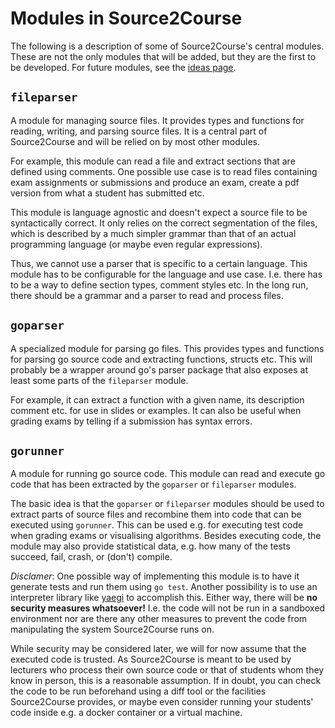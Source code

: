 # Modules in Source2Course

The following is a description of some of Source2Course's central modules.
These are not the only modules that will be added, but they are the first
to be developed. For future modules, see the [ideas page](ideas.md).

## `fileparser`

A module for managing source files.
It provides types and functions for reading, writing, and parsing source files.
It is a central part of Source2Course and will be relied on by most other modules.

For example, this module can read a file and extract sections
that are defined using comments.
One possible use case is to read files containing exam assignments or submissions and
produce an exam, create a pdf version from what a student has submitted etc.

This module is language agnostic and doesn't expect a source file to be syntactically
correct. It only relies on the correct segmentation of the files, which is described
by a much simpler grammar than that of an actual programming language
(or maybe even regular expressions).

Thus, we cannot use a parser that is specific to a certain language.
This module has to be configurable for the language and use case.
I.e. there has to be a way to define section types, comment styles etc.
In the long run, there should be a grammar and a parser to read and process files.

## `goparser`

A specialized module for parsing go files.
This provides types and functions for parsing go source code and extracting functions,
structs etc. This will probably be a wrapper around go's parser package that also
exposes at least some parts of the `fileparser` module.

For example, it can extract a function with a given name, its description comment etc.
for use in slides or examples.
It can also be useful when grading exams by telling if a submission has syntax errors.

## `gorunner`

A module for running go source code.
This module can read and execute go code that has been extracted by the `goparser` or
`fileparser` modules.

The basic idea is that the `goparser` or `fileparser` modules should be used to extract
parts of source files and recombine them into code that can be executed using `gorunner`.
This can be used e.g. for executing test code when grading exams or visualising algorithms.
Besides executing code, the module may also provide statistical data, e.g. how many
of the tests succeed, fail, crash, or (don't) compile.

*Disclamer*:
One possible way of implementing this module is to have it generate tests and run them
using `go test`. Another possibility is to use an interpreter library like
[yaegi](https://github.com/traefik/yaegi) to accomplish this.
Either way, there will be **no security measures whatsoever!**
I.e. the code will not be run in a sandboxed environment nor are there any other
measures to prevent the code from manipulating the system Source2Course runs on.  

While security may be considered later, we will for now assume that the executed code is
trusted. As Source2Course is meant to be used by lecturers who process their own source
code or that of students whom they know in person, this is a reasonable assumption.
If in doubt, you can check the code to be run beforehand using a diff tool or the
facilities Source2Course provides, or maybe even consider running your students' code
inside e.g. a docker container or a virtual machine.

